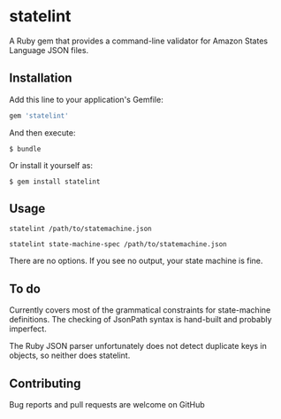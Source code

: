 # statelint
A Ruby gem that provides a command-line validator for Amazon States Language JSON files. 

## Installation

Add this line to your application's Gemfile:

```ruby
gem 'statelint'
```

And then execute:

    $ bundle

Or install it yourself as:

    $ gem install statelint

## Usage

```shell
statelint /path/to/statemachine.json
```

```shell
statelint state-machine-spec /path/to/statemachine.json
```

There are no options. If you see no output, your state machine is fine.

## To do

Currently covers most of the grammatical constraints for state-machine 
definitions.  The checking of JsonPath syntax is hand-built and probably
imperfect.

The Ruby JSON parser unfortunately does not detect duplicate keys
in objects, so neither does statelint.

## Contributing

Bug reports and pull requests are welcome on GitHub 

